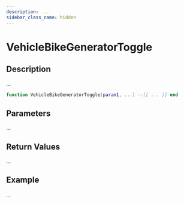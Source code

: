 ```yaml
---
description: ...
sidebar_class_name: hidden
---
```


# VehicleBikeGeneratorToggle

## Description

...

```lua
function VehicleBikeGeneratorToggle(param1, ...) --[[ ... ]] end
```

## Parameters

...

## Return Values

...

## Example

...

